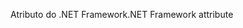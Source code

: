 <span data-ttu-id="57cd9-101">Atributo do .NET Framework</span><span class="sxs-lookup"><span data-stu-id="57cd9-101">.NET Framework attribute</span></span>